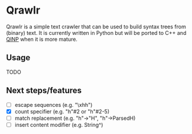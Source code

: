 # Qrawlr

Qrawlr is a simple text crawler that can be used to build syntax trees from (binary) text. It is currently written in Python but will be ported to C++ and [QINP](https://github.com/eQosys/QINP) when it is more mature.

## Usage

TODO

## Next steps/features

 - [ ] escape sequences (e.g. "\xhh")
 - [x] count specifier (e.g. "h"#2 or "h"#2-5)
 - [ ] match replacement (e.g. "h"->"H", "h"->ParsedH)
 - [ ] insert content modifier (e.g. String^)